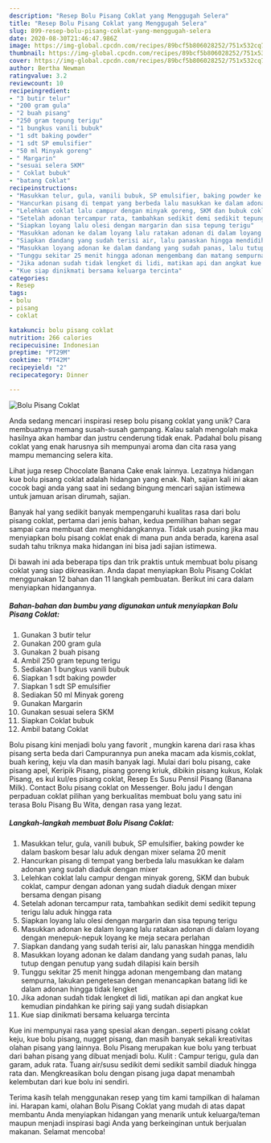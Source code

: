 ```yaml
---
description: "Resep Bolu Pisang Coklat yang Menggugah Selera"
title: "Resep Bolu Pisang Coklat yang Menggugah Selera"
slug: 899-resep-bolu-pisang-coklat-yang-menggugah-selera
date: 2020-08-30T21:46:47.986Z
image: https://img-global.cpcdn.com/recipes/89bcf5b806028252/751x532cq70/bolu-pisang-coklat-foto-resep-utama.jpg
thumbnail: https://img-global.cpcdn.com/recipes/89bcf5b806028252/751x532cq70/bolu-pisang-coklat-foto-resep-utama.jpg
cover: https://img-global.cpcdn.com/recipes/89bcf5b806028252/751x532cq70/bolu-pisang-coklat-foto-resep-utama.jpg
author: Bertha Newman
ratingvalue: 3.2
reviewcount: 10
recipeingredient:
- "3 butir telur"
- "200 gram gula"
- "2 buah pisang"
- "250 gram tepung terigu"
- "1 bungkus vanili bubuk"
- "1 sdt baking powder"
- "1 sdt SP emulsifier"
- "50 ml Minyak goreng"
- " Margarin"
- "sesuai selera SKM"
- " Coklat bubuk"
- "batang Coklat"
recipeinstructions:
- "Masukkan telur, gula, vanili bubuk, SP emulsifier, baking powder ke dalam baskom besar lalu aduk dengan mixer selama 20 menit"
- "Hancurkan pisang di tempat yang berbeda lalu masukkan ke dalam adonan yang sudah diaduk dengan mixer"
- "Lelehkan coklat lalu campur dengan minyak goreng, SKM dan bubuk coklat, campur dengan adonan yang sudah diaduk dengan mixer bersama dengan pisang"
- "Setelah adonan tercampur rata, tambahkan sedikit demi sedikit tepung terigu lalu aduk hingga rata"
- "Siapkan loyang lalu olesi dengan margarin dan sisa tepung terigu"
- "Masukkan adonan ke dalam loyang lalu ratakan adonan di dalam loyang dengan menepuk-nepuk loyang ke meja secara perlahan"
- "Siapkan dandang yang sudah terisi air, lalu panaskan hingga mendidih"
- "Masukkan loyang adonan ke dalam dandang yang sudah panas, lalu tutup dengan penutup yang sudah dilapisi kain bersih"
- "Tunggu sekitar 25 menit hingga adonan mengembang dan matang sempurna, lakukan pengetesan dengan menancapkan batang lidi ke dalam adonan hingga tidak lengket"
- "Jika adonan sudah tidak lengket di lidi, matikan api dan angkat kue kemudian pindahkan ke piring saji yang sudah disiapkan"
- "Kue siap dinikmati bersama keluarga tercinta"
categories:
- Resep
tags:
- bolu
- pisang
- coklat

katakunci: bolu pisang coklat 
nutrition: 266 calories
recipecuisine: Indonesian
preptime: "PT29M"
cooktime: "PT42M"
recipeyield: "2"
recipecategory: Dinner

---
```



![Bolu Pisang Coklat](https://img-global.cpcdn.com/recipes/89bcf5b806028252/751x532cq70/bolu-pisang-coklat-foto-resep-utama.jpg)

Anda sedang mencari inspirasi resep bolu pisang coklat yang unik? Cara membuatnya memang susah-susah gampang. Kalau salah mengolah maka hasilnya akan hambar dan justru cenderung tidak enak. Padahal bolu pisang coklat yang enak harusnya sih mempunyai aroma dan cita rasa yang mampu memancing selera kita.

Lihat juga resep Chocolate Banana Cake enak lainnya. Lezatnya hidangan kue bolu pisang coklat adalah hidangan yang enak. Nah, sajian kali ini akan cocok bagi anda yang saat ini sedang bingung mencari sajian istimewa untuk jamuan arisan dirumah, sajian.

Banyak hal yang sedikit banyak mempengaruhi kualitas rasa dari bolu pisang coklat, pertama dari jenis bahan, kedua pemilihan bahan segar sampai cara membuat dan menghidangkannya. Tidak usah pusing jika mau menyiapkan bolu pisang coklat enak di mana pun anda berada, karena asal sudah tahu triknya maka hidangan ini bisa jadi sajian istimewa.


Di bawah ini ada beberapa tips dan trik praktis untuk membuat bolu pisang coklat yang siap dikreasikan. Anda dapat menyiapkan Bolu Pisang Coklat menggunakan 12 bahan dan 11 langkah pembuatan. Berikut ini cara dalam menyiapkan hidangannya.

<!--inarticleads1-->

##### Bahan-bahan dan bumbu yang digunakan untuk menyiapkan Bolu Pisang Coklat:

1. Gunakan 3 butir telur
1. Gunakan 200 gram gula
1. Gunakan 2 buah pisang
1. Ambil 250 gram tepung terigu
1. Sediakan 1 bungkus vanili bubuk
1. Siapkan 1 sdt baking powder
1. Siapkan 1 sdt SP emulsifier
1. Sediakan 50 ml Minyak goreng
1. Gunakan  Margarin
1. Gunakan sesuai selera SKM
1. Siapkan  Coklat bubuk
1. Ambil batang Coklat


Bolu pisang kini menjadi bolu yang favorit , mungkin karena dari rasa khas pisang serta beda dari Campurannya pun aneka macam ada kismis,coklat, buah kering, keju vla dan masih banyak lagi. Mulai dari bolu pisang, cake pisang apel, Keripik Pisang, pisang goreng kriuk, dibikin pisang kukus, Kolak Pisang, es kul kul/es pisang coklat, Resep Es Susu Pensil Pisang (Banana Milk). Contact Bolu pisang coklat on Messenger. Bolu jadu l dengan perpaduan coklat pilihan yang berkualitas membuat bolu yang satu ini terasa Bolu Pisang Bu Wita, dengan rasa yang lezat. 

<!--inarticleads2-->

##### Langkah-langkah membuat Bolu Pisang Coklat:

1. Masukkan telur, gula, vanili bubuk, SP emulsifier, baking powder ke dalam baskom besar lalu aduk dengan mixer selama 20 menit
1. Hancurkan pisang di tempat yang berbeda lalu masukkan ke dalam adonan yang sudah diaduk dengan mixer
1. Lelehkan coklat lalu campur dengan minyak goreng, SKM dan bubuk coklat, campur dengan adonan yang sudah diaduk dengan mixer bersama dengan pisang
1. Setelah adonan tercampur rata, tambahkan sedikit demi sedikit tepung terigu lalu aduk hingga rata
1. Siapkan loyang lalu olesi dengan margarin dan sisa tepung terigu
1. Masukkan adonan ke dalam loyang lalu ratakan adonan di dalam loyang dengan menepuk-nepuk loyang ke meja secara perlahan
1. Siapkan dandang yang sudah terisi air, lalu panaskan hingga mendidih
1. Masukkan loyang adonan ke dalam dandang yang sudah panas, lalu tutup dengan penutup yang sudah dilapisi kain bersih
1. Tunggu sekitar 25 menit hingga adonan mengembang dan matang sempurna, lakukan pengetesan dengan menancapkan batang lidi ke dalam adonan hingga tidak lengket
1. Jika adonan sudah tidak lengket di lidi, matikan api dan angkat kue kemudian pindahkan ke piring saji yang sudah disiapkan
1. Kue siap dinikmati bersama keluarga tercinta


Kue ini mempunyai rasa yang spesial akan dengan..seperti pisang coklat keju, kue bolu pisang, nugget pisang, dan masih banyak sekali kreativitas olahan pisang yang lainnya. Bolu Pisang merupakan kue bolu yang terbuat dari bahan pisang yang dibuat menjadi bolu. Kulit : Campur terigu, gula dan garam, aduk rata. Tuang air/susu sedikit demi sedikit sambil diaduk hingga rata dan. Mengkreasikan bolu dengan pisang juga dapat menambah kelembutan dari kue bolu ini sendiri. 

Terima kasih telah menggunakan resep yang tim kami tampilkan di halaman ini. Harapan kami, olahan Bolu Pisang Coklat yang mudah di atas dapat membantu Anda menyiapkan hidangan yang menarik untuk keluarga/teman maupun menjadi inspirasi bagi Anda yang berkeinginan untuk berjualan makanan. Selamat mencoba!
